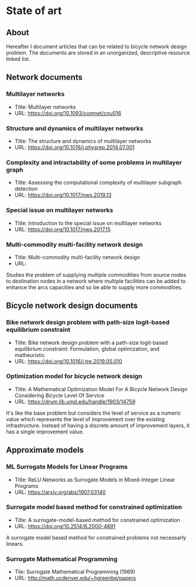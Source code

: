 State of art
============

## About

Hereafter I document articles that can be related to bicycle network design problem. The documents are stored in an unorganized, descriptive resource linked list.

## Network documents

### Multilayer networks

- Title: Multilayer networks
- URL: <https://doi.org/10.1093/comnet/cnu016>

### Structure and dynamics of multilayer networks

- Title: The structure and dynamics of multilayer networks
- URL: <https://doi.org/10.1016/j.physrep.2014.07.001>

### Complexity and intractability of some problems in multilayer graph

- Title: Assessing the computational complexity of multilayer subgraph detection
- URL: <https://doi.org/10.1017/nws.2019.13>

### Special issue on multilayer networks

- Title: Introduction to the special issue on multilayer networks
- URL: <https://doi.org/10.1017/nws.2017.15>

### Multi-commodity multi-facility network design

- Title: Multi-commodity multi-facility network design
- URL: 

Studies the problem of supplying multiple commodities from source nodes to destination nodes in a network where multiple facilities can be added to enhance the arcs capacities and so be able to supply more commodities.

## Bicycle network design documents

### Bike network design problem with path-size logit-based equilibrium constraint

- Title: Bike network design problem with a path-size logit-based equilibrium constraint: Formulation, global optimization, and matheuristic
- URL: <https://doi.org/10.1016/j.tre.2019.05.010>

### Optimization model for bicycle network design

- Title: A Mathematical Optimization Model For A Bicycle Network Design Considering Bicycle Level Of Service
- URL: <https://drum.lib.umd.edu/handle/1903/14759>

It's like the base problem but considers the level of service as a numeric value which represents the level of improvement over the existing infrastructure. Instead of having a discrete amount of improvement layers, it has a single improvement value.

## Approximate models

### ML Surrogate Models for Linear Programs

- Title: ReLU Networks as Surrogate Models in Mixed-Integer Linear Programs
- URL: <https://arxiv.org/abs/1907.03140>

### Surrogate model based method for constrained optimization

- Title: A surrogate-model-based method for constrained optimization
- URL: <https://doi.org/10.2514/6.2000-4891>

A surrogate model based method for constrained problems not necessarly linears.

### Surrogate Mathematical Programming

- Tile: Surrogate Mathematical Programming (1969)
- URL: <http://math.ucdenver.edu/~hgreenbe/papers>

